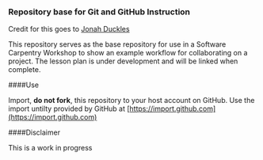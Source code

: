 ### Repository base for Git and GitHub Instruction

Credit for this goes to [Jonah Duckles](https://github.com/jduckles)

This repository serves as the base repository for use in a Software Carpentry Workshop 
to show an example workflow for  collaborating on a project. The lesson plan is under
development and will be linked when complete. 


####Use

Import, **do not fork**, this repository to your host account on GitHub. Use the import
untilty provided by GitHub at [https://import.github.com](https://import.github.com)

####Disclaimer

This is a work in progress
